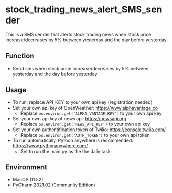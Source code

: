 # stock_trading_news_alert_SMS_sender
This is a SMS sender that alerts stock trading news when stock price increase/decreases by 5% between yesterday and the day before yesterday

## Function
- Send sms when stock price increase/decreases by 5% between yesterday and the day before yesterday

## Usage
- To run, replace API_KEY to your own api key (registration needed)
- Set your own api key of OpenWeather: https://www.alphavantage.co
  - Replace ```os.environ.get('ALPHA_VANTAGE_KEY')``` to your own api key
- Set your own api key of news api: https://newsapi.org
  - Replace ```os.environ.get('NEWS_API_KEY')``` to your own api key
- Set your own authentification token of Twilio: https://console.twilio.com/
  - Replace ```os.environ.get('AUTH_TOKEN')``` to your own api token
- To run automatically, Python anywhere is recommended: https://www.pythonanywhere.com/
  - Set to run the main.py as the the daily task

## Environment
- MacOS (11.52)
- PyCharm 2021.02 (Community Edition)
